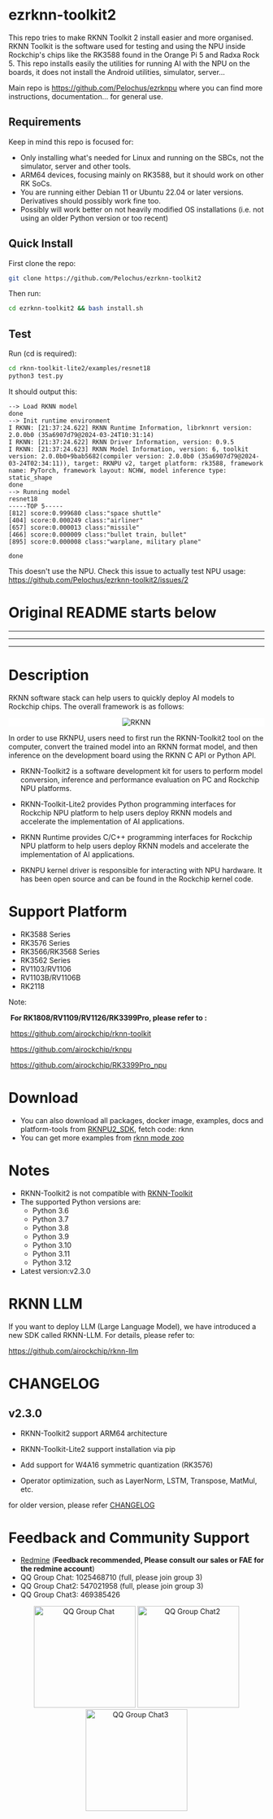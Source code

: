 # ezrknn-toolkit2
This repo tries to make RKNN Toolkit 2 install easier and more organised. RKNN Toolkit is the software used for testing and using the NPU inside Rockchip's chips like the RK3588 found in the Orange Pi 5 and Radxa Rock 5.
This repo installs easily the utilities for running AI with the NPU on the boards, it does not install the Android utilities, simulator, server... 

Main repo is https://github.com/Pelochus/ezrknpu where you can find more instructions, documentation... for general use.

## Requirements
Keep in mind this repo is focused for:
- Only installing what's needed for Linux and running on the SBCs, not the simulator, server and other tools.
- ARM64 devices, focusing mainly on RK3588, but it should work on other RK SoCs.
- You are running either Debian 11 or Ubuntu 22.04 or later versions. Derivatives should possibly work fine too.
- Possibly will work better on not heavily modified OS installations (i.e. not using an older Python version or too recent)

## Quick Install
First clone the repo:

```bash
git clone https://github.com/Pelochus/ezrknn-toolkit2
```

Then run:

```bash
cd ezrknn-toolkit2 && bash install.sh
```

## Test
Run (cd is required):

```bash
cd rknn-toolkit-lite2/examples/resnet18
python3 test.py
```

It should output this:

```
--> Load RKNN model
done
--> Init runtime environment
I RKNN: [21:37:24.622] RKNN Runtime Information, librknnrt version: 2.0.0b0 (35a6907d79@2024-03-24T10:31:14)
I RKNN: [21:37:24.622] RKNN Driver Information, version: 0.9.5
I RKNN: [21:37:24.623] RKNN Model Information, version: 6, toolkit version: 2.0.0b0+9bab5682(compiler version: 2.0.0b0 (35a6907d79@2024-03-24T02:34:11)), target: RKNPU v2, target platform: rk3588, framework name: PyTorch, framework layout: NCHW, model inference type: static_shape
done
--> Running model
resnet18
-----TOP 5-----
[812] score:0.999680 class:"space shuttle"
[404] score:0.000249 class:"airliner"
[657] score:0.000013 class:"missile"
[466] score:0.000009 class:"bullet train, bullet"
[895] score:0.000008 class:"warplane, military plane"

done
```

This doesn't use the NPU. Check this issue to actually test NPU usage: https://github.com/Pelochus/ezrknn-toolkit2/issues/2

# Original README starts below

<hr>
<hr>
<hr>

# Description
  RKNN software stack can help users to quickly deploy AI models to Rockchip chips. The overall framework is as follows:
    <center class="half">
        <div style="background-color:#ffffff;">
        <img src="res/framework.png" title="RKNN"/>
    </center>

  In order to use RKNPU, users need to first run the RKNN-Toolkit2 tool on the computer, convert the trained model into an RKNN format model, and then inference on the development board using the RKNN C API or Python API.

- RKNN-Toolkit2 is a software development kit for users to perform model conversion, inference and performance evaluation on PC and Rockchip NPU platforms.

- RKNN-Toolkit-Lite2 provides Python programming interfaces for Rockchip NPU platform to help users deploy RKNN models and accelerate the implementation of AI applications.

- RKNN Runtime provides C/C++ programming interfaces for Rockchip NPU platform to help users deploy RKNN models and accelerate the implementation of AI applications.

- RKNPU kernel driver is responsible for interacting with NPU hardware. It has been open source and can be found in the Rockchip kernel code.

# Support Platform
  - RK3588 Series
  - RK3576 Series
  - RK3566/RK3568 Series
  - RK3562 Series
  - RV1103/RV1106
  - RV1103B/RV1106B
  - RK2118

Note:

​      **For RK1808/RV1109/RV1126/RK3399Pro, please refer to :**

​          https://github.com/airockchip/rknn-toolkit

​          https://github.com/airockchip/rknpu

​          https://github.com/airockchip/RK3399Pro_npu


# Download
- You can also download all packages, docker image, examples, docs and platform-tools from [RKNPU2_SDK](https://console.zbox.filez.com/l/I00fc3), fetch code: rknn
- You can get more examples from [rknn mode zoo](https://github.com/airockchip/rknn_model_zoo)

# Notes
- RKNN-Toolkit2 is not compatible with [RKNN-Toolkit](https://github.com/airockchip/rknn-toolkit)
- The supported Python versions are:
  - Python 3.6
  - Python 3.7
  - Python 3.8
  - Python 3.9
  - Python 3.10
  - Python 3.11
  - Python 3.12
- Latest version:v2.3.0

# RKNN LLM

If you want to deploy LLM (Large Language Model), we have introduced a new SDK called RKNN-LLM. For details, please refer to:

https://github.com/airockchip/rknn-llm

# CHANGELOG

## v2.3.0
- RKNN-Toolkit2 support ARM64 architecture

- RKNN-Toolkit-Lite2 support installation via pip

- Add support for W4A16 symmetric quantization (RK3576)

- Operator optimization, such as LayerNorm, LSTM, Transpose, MatMul, etc.

    

 for older version, please refer [CHANGELOG](CHANGELOG.md)

# Feedback and Community Support
- [Redmine](https://redmine.rock-chips.com) (**Feedback recommended, Please consult our sales or FAE for the redmine account**)
- QQ Group Chat: 1025468710 (full, please join group 3)
- QQ Group Chat2: 547021958 (full, please join group 3)
- QQ Group Chat3: 469385426
<center class="half">
  <img width="200" height="200"  src="res/QQGroupQRCode.png" title="QQ Group Chat"/>
  <img width="200" height="200"  src="res/QQGroup2QRCode.png" title="QQ Group Chat2"/>
  <img width="200" height="200"  src="res/QQGroup3QRCode.png" title="QQ Group Chat3"/>
</center>
